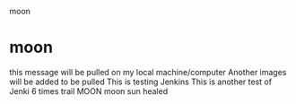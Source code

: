 moon
# moon
this message will be pulled on my local machine/computer
Another images will be added to be pulled 
This is testing Jenkins
This is another test of Jenki
6 times trail
MOON
moon
sun
healed
